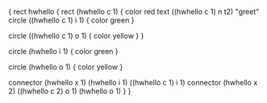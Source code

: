  {
 rect hwhello
  {
  rect (hwhello c 1)
   {
   color red
   text ((hwhello c 1) n t2) "greet"
   circle ((hwhello c 1) i 1)
    {
    color green
   }

   circle ((hwhello c 1) o 1)
    {
    color yellow
  }
}

  circle (hwhello i 1)
   {
   color green
  }

  circle (hwhello o 1)
   {
   color yellow
  }

  connector (hwhello x 1) (hwhello i 1) ((hwhello c 1) i 1)
  connector (hwhello x 2) ((hwhello c 2) o 1) (hwhello o 1)
}
}



